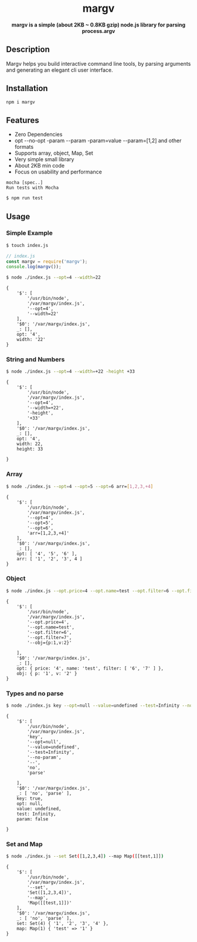 <h1 align="center"> margv </h1>
<p align="center">
  <b >margv is a simple (about 2KB ~ 0.8KB gzip) node.js library for parsing process.argv</b>
</p>

## Description
Margv helps you build interactive command line tools, by parsing arguments and generating an elegant cli user interface.

## Installation

```bash
npm i margv
```

## Features

* Zero Dependencies
* opt --no-opt -param --param -param=value --param=[1,2] and other formats
* Supports array, object, Map, Set
* Very simple small library
* About 2KB min code
* Focus on usability and performance

```
mocha [spec..]
Run tests with Mocha
```

```bash
$ npm run test
```

## Usage

### Simple Example

```bash
$ touch index.js
```

```javascript
// index.js
const margv = require('margv');
console.log(margv());
```

```bash
$ node ./index.js --opt=4 --width=22
```
```
{
    '$': [
        '/usr/bin/node',
        '/var/margv/index.js',
        '--opt=4',
        '--width=22'
    ],
    '$0': '/var/margv/index.js',
    _: [],
    opt: '4',
    width: '22'
}
```

### String and Numbers

```bash
$ node ./index.js --opt=4 --width=+22 -height +33
```
```
{
    '$': [
        '/usr/bin/node',
        '/var/margv/index.js',
        '--opt=4',
        '--width=+22',
        '-height',
        '+33'
    ],
    '$0': '/var/margv/index.js',
    _: [],
    opt: '4',
    width: 22,
    height: 33

}
```

### Array

```bash
$ node ./index.js --opt=4 --opt=5 --opt=6 arr=[1,2,3,+4]
```
```
{
    '$': [
        '/usr/bin/node',
        '/var/margv/index.js',
        '--opt=4',
        '--opt=5',
        '--opt=6',
        'arr=[1,2,3,+4]'
    ],
    '$0': '/var/margv/index.js',
    _: [],
    opt: [ '4', '5', '6' ],
    arr: [ '1', '2', '3', 4 ]
}
```

### Object

```bash
$ node ./index.js --opt.price=4 --opt.name=test --opt.filter=6 --opt.filter=7 --obj={p:1,v:2}
```
```
{
    '$': [
        '/usr/bin/node',
        '/var/margv/index.js',
        '--opt.price=4',
        '--opt.name=test',
        '--opt.filter=6',
        '--opt.filter=7',
        '--obj={p:1,v:2}'

    ],
    '$0': '/var/margv/index.js',
    _: [],
    opt: { price: '4', name: 'test', filter: [ '6', '7' ] },
    obj: { p: '1', v: '2' }
}
```

### Types and no parse

```bash
$ node ./index.js key --opt=null --value=undefined --test=Infinity --no-param -- no parse
```
```
{
    '$': [
        '/usr/bin/node',
        '/var/margv/index.js',
        'key',
        '--opt=null',
        '--value=undefined',
        '--test=Infinity',
        '--no-param',
        '--',
        'no',
        'parse'

    ],
    '$0': '/var/margv/index.js',
    _: [ 'no', 'parse' ],
    key: true,
    opt: null,
    value: undefined,
    test: Infinity,
    param: false

}
```

### Set and Map

```bash
$ node ./index.js --set Set([1,2,3,4]) --map Map([[test,1]]) 
```
```
{
    '$': [
        '/usr/bin/node',
        '/var/margv/index.js',
        '--set',
        'Set([1,2,3,4])',
        '--map',
        'Map([[test,1]])'
    ],
    '$0': '/var/margv/index.js',
    _: [ 'no', 'parse' ],
    set: Set(4) { '1', '2', '3', '4' },
    map: Map(1) { 'test' => '1' }
}
```